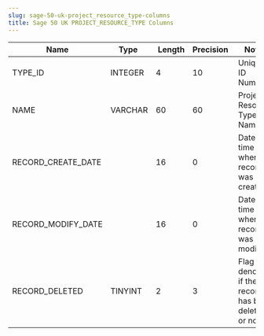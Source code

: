 ```yaml
---
slug: sage-50-uk-project_resource_type-columns
title: Sage 50 UK PROJECT_RESOURCE_TYPE Columns
---
```

| Name | Type  |  Length | Precision  |  Notes  | Example |
| --- | --- | --- | --- | --- | --- |
| TYPE_ID | INTEGER | 4 | 10 | Unique ID Number | 1 |
| NAME | VARCHAR | 60 | 60 | Project Resource Type Name | Labour |
| RECORD_CREATE_DATE |  | 16 | 0 | Date and time when the record was created. | 27/04/2010 17:16:58 |
| RECORD_MODIFY_DATE |  | 16 | 0 | Date and time when the record was modified. | 04/08/2017 14:18:53 |
| RECORD_DELETED | TINYINT | 2 | 3 | Flag denoting if the record has been deleted or not. | 0 |

